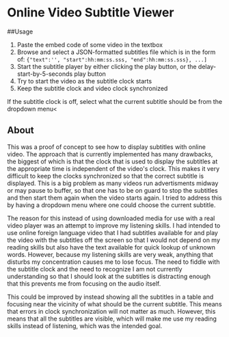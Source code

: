 # Online Video Subtitle Viewer

##Usage

1. Paste the embed code of some video in the textbox
2. Browse and select a JSON-formatted subtitles file which is in the form of: `{"text":'', "start":hh:mm:ss.sss, "end":hh:mm:ss.sss}, ...]`
3. Start the subtitle player by either clicking the play button, or the delay-start-by-5-seconds play button
4. Try to start the video as the subtitle clock starts
5. Keep the subtitle clock and video clock synchronized

If the subtitle clock is off, select what the current subtitle should be from the dropdown menu<

## About
This was a proof of concept to see how to display subtitles with online video. The approach that is currently implemented has many drawbacks, the biggest
of which is that the clock that is used to display the subtitles at the appropriate time is independent of the video's clock. This makes it very difficult to
keep the clocks synchronized so that the correct subtitle is displayed. This is a big problem as many videos run advertisments midway or may pause to buffer, so that one has to be on guard to stop
the subtitles and then start them again when the video starts again. I tried to address this by having a dropdown menu where one could choose the current subtitle.

The reason for this instead of using downloaded media for use with a real video player was an attempt to improve my listening skills. I had intended to use
online foreign language video that I had subtitles available for and play the video with the subtitles off the screen so that I would not depend on my reading skills
but also have the text available for quick lookup of unknown words. However, because my listening skills are very weak, anything that disturbs my concentration causes
me to lose focus. The need to fiddle with the subtitle clock and the need to recognize I am not currently understanding so that I should look at the subtitles is distracting
enough that this prevents me from focusing on the audio itself.

This could be improved by instead showing all the subtitles in a table and focusing near the vicinity of what should be the current subtitle. This means that
errors in clock synchronization will not matter as much. However, this means that all the subtitles are visible, which will make me use my reading skills instead of
listening, which was the intended goal.